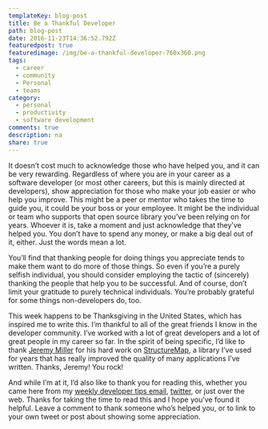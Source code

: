 ```yaml
---
templateKey: blog-post
title: Be a Thankful Developer
path: blog-post
date: 2016-11-23T14:36:52.792Z
featuredpost: true
featuredimage: /img/be-a-thankful-developer-760x360.png
tags:
  - career
  - community
  - Personal
  - teams
category:
  - personal
  - productivity
  - software development
comments: true
description: na
share: true
---
```

It doesn’t cost much to acknowledge those who have helped you, and it can be very rewarding. Regardless of where you are in your career as a software developer (or most other careers, but this is mainly directed at developers), show appreciation for those who make your job easier or who help you improve. This might be a peer or mentor who takes the time to guide you, it could be your boss or your employee. It might be the individual or team who supports that open source library you’ve been relying on for years. Whoever it is, take a moment and just acknowledge that they’ve helped you. You don’t have to spend any money, or make a big deal out of it, either. Just the words mean a lot.

You’ll find that thanking people for doing things you appreciate tends to make them want to do more of those things. So even if you’re a purely selfish individual, you should consider employing the tactic of (sincerely) thanking the people that help you to be successful. And of course, don’t limit your gratitude to purely technical individuals. You’re probably grateful for some things non-developers do, too.

This week happens to be Thanksgiving in the United States, which has inspired me to write this. I’m thankful to all of the great friends I know in the developer community. I’ve worked with a lot of great developers and a lot of great people in my career so far. In the spirit of being specific, I’d like to thank [Jeremy Miller](https://twitter.com/jeremydmiller) for his hard work on [StructureMap](http://structuremap.github.io/), a library I’ve used for years that has really improved the quality of many applications I’ve written. Thanks, Jeremy! You rock!

And while I’m at it, I’d also like to thank you for reading this, whether you came here from my [weekly developer tips email](http://ardalis.com/tips), [twitter](https://twitter.com/ardalis), or just over the web. Thanks for taking the time to read this and I hope you’ve found it helpful. Leave a comment to thank someone who’s helped you, or to link to your own tweet or post about showing some appreciation.